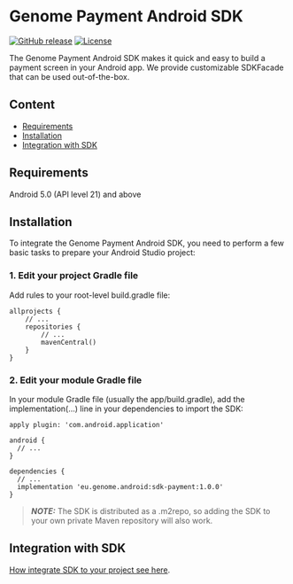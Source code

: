 # Genome Payment Android SDK

[![GitHub release](https://img.shields.io/github/v/release/genome-eu/payment-sdk-android?style=flat-square)](https://github.com/genome-eu/payment-sdk-android/releases)
[![License](https://img.shields.io/github/license/genome-eu/payment-sdk-android?style=flat-square)](https://github.com/genome-eu/payment-sdk-android/blob/master/LICENSE)

The Genome Payment Android SDK makes it quick and easy to build a payment screen in your Android app. We provide customizable SDKFacade that can be used out-of-the-box.

## Content
* [Requirements](#requirements)
* [Installation](#installation)
* [Integration with SDK](#integration-with-sdk)

## Requirements
Android 5.0 (API level 21) and above

## Installation
To integrate the Genome Payment Android SDK, you need to perform a few basic tasks to prepare your Android Studio project:

### 1. Edit your project Gradle file
Add rules to your root-level build.gradle file:
```
allprojects {
    // ...
    repositories {
        // ...
        mavenCentral()
    }
}
```

### 2. Edit your module Gradle file
In your module Gradle file (usually the app/build.gradle), add the implementation(...) line in your dependencies to import the SDK:
```
apply plugin: 'com.android.application'

android {
  // ...
}

dependencies {
  // ...
  implementation 'eu.genome.android:sdk-payment:1.0.0'
}
```

> **_NOTE:_** The SDK is distributed as a .m2repo, so adding the SDK to your own private Maven repository will also work.


## Integration with SDK

[How integrate SDK to your project see here](readme/INTEGRATION.md).
